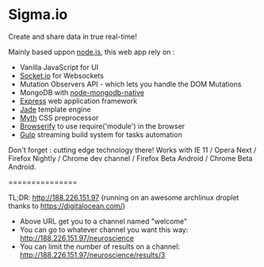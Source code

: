 Sigma.io
===============

Create and share data in true real-time!

Mainly based uppon [node.js](http://nodejs.org/), this web app rely on :

* Vanilla JavaScript for UI
* [Socket.io](http://socket.io/) for Websockets
* Mutation Observers API - which lets you handle the DOM Mutations
* MongoDB with [node-mongodb-native](https://github.com/mongodb/node-mongodb-native)
* [Express](http://expressjs.com/) web application framework
* [Jade](http://jade-lang.com/) template engine
* [Myth](http://www.myth.io/) CSS preprocessor
* [Browserify](http://browserify.org/) to use require('module') in the browser
* [Gulp](http://gulpjs.com/) streaming build system for tasks automation

Don't forget : cutting edge technology there! Works with IE 11 / Opera Next / Firefox Nightly / Chrome dev channel / Firefox Beta Android / Chrome Beta Android.

===============

TL;DR: http://188.226.151.97 (running on an awesome archlinux droplet thanks to https://digitalocean.com/)

* Above URL get you to a channel named "welcome"
* You can go to whatever channel you want this way: http://188.226.151.97/neuroscience
* You can limit the number of results on a channel: http://188.226.151.97/neuroscience/results/3
